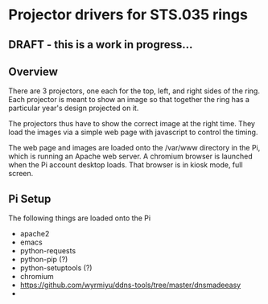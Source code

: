 # Projector drivers for STS.035 rings


## DRAFT - this is a work in progress...

## Overview
There are 3 projectors, one each for the top, left, and right sides of the ring. Each projector is meant to show an image so that together the ring has a particular year's design projected on it.

The projectors thus have to show the correct image at the right time. They load the images via a simple web page with javascript to control the timing.

The web page and images are loaded onto the /var/www directory in the Pi, which is running an Apache web server. A chromium browser is launched when the Pi account desktop loads. That browser is in kiosk mode, full screen.

## Pi Setup
The following things are loaded onto the Pi

* apache2
* emacs
* python-requests
* python-pip (?)
* python-setuptools (?)
* chromium
* https://github.com/wyrmiyu/ddns-tools/tree/master/dnsmadeeasy
* 